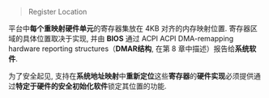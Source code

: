 
> Register Location

平台中**每个重映射硬件单元**的寄存器集放在 4KB 对齐的内存映射位置. 寄存器区域的具体位置取决于实现, 并由 **BIOS** 通过 ACPI ACPI DMA-remapping hardware reporting structures（**DMAR结构**, 在第 8 章中描述）报告给**系统软件**. 

为了安全起见, 支持在**系统地址映射**中**重新定位**这些**寄存器**的**硬件实现**必须提供通过**特定于硬件的安全初始化软件**锁定其位置的功能. 


